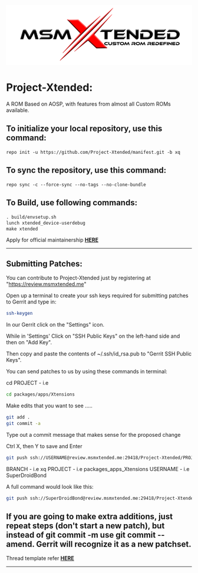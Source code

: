 ![Project MSM-XTENDED](https://raw.githubusercontent.com/Project-Xtended/docs/master/template_Head.png)
-------------------------------------------------------------------------------------------------------

Project-Xtended:
====================
A ROM Based on AOSP, with features from almost all Custom ROMs available.


To initialize your local repository, use this command:
-----------------------------------------------------

    repo init -u https://github.com/Project-Xtended/manifest.git -b xq

To sync the repository, use this command:
-----------------------------------------

    repo sync -c --force-sync --no-tags --no-clone-bundle 

To Build, use following commands:
---------------------------------
    
    . build/envsetup.sh
    lunch xtended_device-userdebug
    make xtended

Apply for official maintainership [**HERE**](https://forms.gle/D9WPbBcbeVFiBMJb7)

--------------------------------------------------------------------------------------------------------
## Submitting Patches: ##

You can contribute to Project-Xtended just by registering at "https://review.msmxtended.me"

Open up a terminal to create your ssh keys required for submitting patches to Gerrit and type in:

```bash
ssh-keygen
```

In our Gerrit click on the "Settings" icon.

While in 'Settings' Click on "SSH Public Keys" on the left-hand side and then on "Add Key".

Then copy and paste the contents of ~/.ssh/id_rsa.pub to "Gerrit SSH Public Keys".

You can send patches to us by using these commands in terminal:

cd PROJECT - i.e
```bash
cd packages/apps/Xtensions
```
Make edits that you want to see .....
```bash
git add .
git commit -a
```
Type out a commit message that makes sense for the proposed change

Ctrl X, then Y to save and Enter

```bash
git push ssh://USERNAME@review.msmxtended.me:29418/Project-Xtended/PROJECT HEAD:refs/for/BRANCH
```
BRANCH - i.e xq
PROJECT - i.e packages_apps_Xtensions
USERNAME - i.e SuperDroidBond

A full command would look like this:

```bash
git push ssh://SuperDroidBond@review.msmxtended.me:29418/Project-Xtended/packages_apps_Xtensions HEAD:refs/for/xq
```

If you are going to make extra additions, just repeat steps (don't start a new patch), but instead of git commit -m
use git commit --amend. Gerrit will recognize it as a new patchset.
---------------------------------------------------------------------------------------------------------

Thread template refer [**HERE**](https://github.com/Project-Xtended/docs/blob/master/Thread_template.txt)

---------------------------------------------------------------------------------------------------------